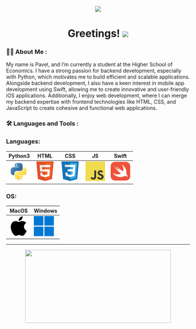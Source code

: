 
<div id="header" align="center">
  <img src="https://media.giphy.com/media/M9gbBd9nbDrOTu1Mqx/giphy.gif" width="200"/>
</div>

<h1 align="center">
  Greetings!
  <img src="https://media.giphy.com/media/hvRJCLFzcasrR4ia7z/giphy.gif" width="30px"/>
</h1>

### :man_technologist: About Me :
My name is Pavel, and I’m currently a student at the Higher School of Economics. I have a strong passion for backend development, especially with Python, which motivates me to build efficient and scalable applications.
Alongside backend development, I also have a keen interest in mobile app development using Swift, allowing me to create innovative and user-friendly iOS applications. Additionally, I enjoy web development, where I can merge my backend expertise with frontend technologies like HTML, CSS, and JavaScript to create cohesive and functional web applications.


### :hammer_and_wrench: Languages and Tools :
<div>

### Languages:
| Python3 | HTML | CSS | JS | Swift |
|---------|------|-----|----|-------|
|  <img src="https://github.com/devicons/devicon/blob/master/icons/python/python-original.svg" title="Python"  alt="Python" width="55" height="55"/> |  <img src="https://github.com/devicons/devicon/blob/master/icons/html5/html5-original.svg" title="HTML"  alt="HTML" width="55" height="55"/> | <img src="https://github.com/devicons/devicon/blob/master/icons/css3/css3-original.svg" title="CSS"  alt="CSS" width="55" height="55"/> | <img src="https://github.com/devicons/devicon/blob/master/icons/javascript/javascript-original.svg" title="JavaScript" alt="JavaScript" width="55" height="55"/> |  <img src="https://github.com/devicons/devicon/blob/master/icons/swift/swift-original.svg" title="Swift" alt="Swift" width="55" height="55"/>|

  

### OS: 

| MacOS | Windows |
|-------|---------|
| <img src="https://github.com/devicons/devicon/blob/master/icons/apple/apple-original.svg" title="MacOS" alt="MacOS" width="55" height="55"/>|  <img src="https://github.com/devicons/devicon/blob/master/icons/windows11/windows11-original.svg" title="Windows" alt="Windows" width="55" height="55"/>|


---


<p align="center">
  <img width="400" height="200"  src="https://github-readme-stats.vercel.app/api/top-langs/?username=iordanov05&size_weight=0.15&count_weight=0.5&layout=compact&theme=vision-friendly-dark">
</p>
